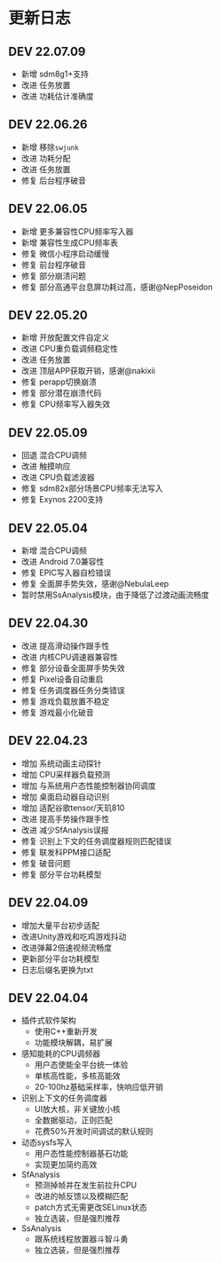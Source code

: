 # 更新日志

## DEV 22.07.09

- 新增 sdm8g1+支持
- 改进 任务放置
- 改进 功耗估计准确度

## DEV 22.06.26

- 新增 移除`swjunk`
- 改进 功耗分配
- 改进 任务放置
- 修复 后台程序破音

## DEV 22.06.05

- 新增 更多兼容性CPU频率写入器
- 新增 兼容性生成CPU频率表
- 修复 微信小程序启动缓慢
- 修复 前台程序破音
- 修复 部分崩溃问题
- 修复 部分高通平台息屏功耗过高，感谢@NepPoseidon

## DEV 22.05.20

- 新增 开放配置文件自定义
- 改进 CPU重负载调频稳定性
- 改进 任务放置
- 改进 顶层APP获取开销，感谢@nakixii
- 修复 perapp切换崩溃
- 修复 部分潜在崩溃代码
- 修复 CPU频率写入器失效

## DEV 22.05.09

- 回退 混合CPU调频
- 改进 触摸响应
- 改进 CPU负载滤波器
- 修复 sdm82x部分场景CPU频率无法写入
- 修复 Exynos 2200支持

## DEV 22.05.04

- 新增 混合CPU调频
- 改进 Android 7.0兼容性
- 修复 EPIC写入器自检错误
- 修复 全面屏手势失效，感谢@NebulaLeep
- 暂时禁用SsAnalysis模块，由于降低了过渡动画流畅度

## DEV 22.04.30

- 改进 提高滑动操作跟手性
- 改进 内核CPU调速器兼容性
- 修复 部分设备全面屏手势失效
- 修复 Pixel设备自动重启
- 修复 任务调度器任务分类错误
- 修复 游戏负载放置不稳定
- 修复 游戏最小化破音

## DEV 22.04.23

- 增加 系统动画主动探针
- 增加 CPU采样器负载预测
- 增加 与系统用户态性能控制器协同调度
- 增加 桌面启动器自动识别
- 增加 适配谷歌tensor/天玑810
- 改进 提高手势操作跟手性
- 改进 减少SfAnalysis误报
- 修复 识别上下文的任务调度器规则匹配错误
- 修复 联发科PPM接口适配
- 修复 破音问题
- 修复 部分平台功耗模型

## DEV 22.04.09

- 增加大量平台初步适配
- 改进Unity游戏和吃鸡游戏抖动
- 改进弹幕2倍速视频流畅度
- 更新部分平台功耗模型
- 日志后缀名更换为txt

## DEV 22.04.04

- 插件式软件架构
  - 使用C++重新开发
  - 功能模块解耦，易扩展
- 感知能耗的CPU调频器
  - 用户态使能全平台统一体验
  - 单核高性能，多核高能效
  - 20-100hz基础采样率，快响应低开销
- 识别上下文的任务调度器
  - UI放大核，非关键放小核
  - 全数据驱动，正则匹配
  - 花费50%开发时间调试的默认规则
- 动态sysfs写入
  - 用户态性能控制器基石功能
  - 实现更加简约高效
- SfAnalysis
  - 预测掉帧并在发生前拉升CPU
  - 改进的帧反馈以及模糊匹配
  - patch方式无需更改SELinux状态
  - 独立选装，但是强烈推荐
- SsAnalysis
  - 跟系统线程放置器斗智斗勇
  - 独立选装，但是强烈推荐
